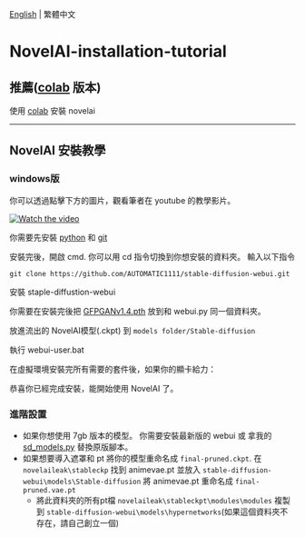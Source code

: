 [English](README.md) | 繁體中文
# NovelAI-installation-tutorial

## 推薦([colab](https://github.com/JingShing/novelai-colab-ver) 版本)
使用 [colab](https://github.com/JingShing/novelai-colab-ver) 安裝 novelai

---

## NovelAI 安裝教學

### windows版

你可以透過點擊下方的圖片，觀看筆者在 youtube 的教學影片。

<a href="http://www.youtube.com/watch?feature=player_embedded&v=8iz598BXTlg" target="_blank">
 <img src="http://img.youtube.com/vi/8iz598BXTlg/mqdefault.jpg" alt="Watch the video"/>
</a>

你需要先安裝 [python](https://www.python.org/downloads/release/python-3107/) 和 [git](https://git-scm.com/download/win)

安裝完後，開啟 cmd.
你可以用 cd 指令切換到你想安裝的資料夾。
輸入以下指令
```
git clone https://github.com/AUTOMATIC1111/stable-diffusion-webui.git
```
安裝 staple-diffustion-webui

你需要在安裝完後把 [GFPGANv1.4.pth](https://github.com/TencentARC/GFPGAN/releases/download/v1.3.0/GFPGANv1.4.pth) 放到和 webui.py 同一個資料夾。

放進流出的 NovelAI模型(.ckpt) 到 ```models folder/Stable-diffusion```

執行 webui-user.bat

在虛擬環境安裝完所有需要的套件後，如果你的顯卡給力：

恭喜你已經完成安裝，能開始使用 NovelAI 了。

### 進階設置
* 如果你想使用 7gb 版本的模型。 你需要安裝最新版的 webui 或 拿我的 [sd_models.py](modules/sd_models.py) 替換原版腳本。
* 如果想要導入遮罩和 pt 將你的模型重命名成 ```final-pruned.ckpt```. 在 ```novelaileak\stableckp``` 找到 animevae.pt 並放入 ```stable-diffusion-webui\models\Stable-diffusion``` 將 animevae.pt 重命名成 ```final-pruned.vae.pt```
  * 將此資料夾的所有pt檔 ```novelaileak\stableckpt\modules\modules``` 複製到 ```stable-diffusion-webui\models\hypernetworks```(如果這個資料夾不存在，請自己創立一個)

